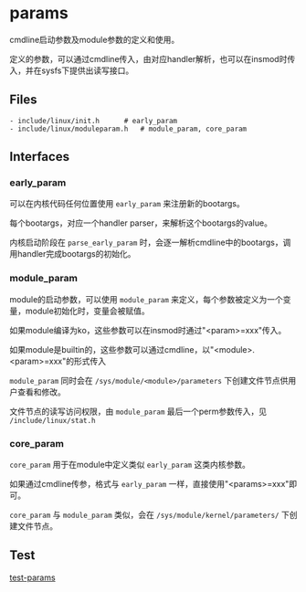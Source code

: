 # params

cmdline启动参数及module参数的定义和使用。

定义的参数，可以通过cmdline传入，由对应handler解析，也可以在insmod时传入，并在sysfs下提供出读写接口。

## Files

```
- include/linux/init.h		# early_param
- include/linux/moduleparam.h	# module_param, core_param
```

## Interfaces

### early_param

可以在内核代码任何位置使用 `early_param` 来注册新的bootargs。

每个bootargs，对应一个handler parser，来解析这个bootargs的value。

内核启动阶段在 `parse_early_param` 时，会逐一解析cmdline中的bootargs，调用handler完成bootargs的初始化。

### module_param

module的启动参数，可以使用 `module_param` 来定义，每个参数被定义为一个变量，module初始化时，变量会被赋值。

如果module编译为ko，这些参数可以在insmod时通过"\<param\>=xxx"传入。

如果module是builtin的，这些参数可以通过cmdline，以"\<module\>.\<param\>=xxx"的形式传入

`module_param` 同时会在 `/sys/module/<module>/parameters` 下创建文件节点供用户查看和修改。

文件节点的读写访问权限，由 `module_param` 最后一个perm参数传入，见 `/include/linux/stat.h`

### core_param

`core_param` 用于在module中定义类似 `early_param` 这类内核参数。

如果通过cmdline传参，格式与 `early_param` 一样，直接使用"\<params\>=xxx"即可。

`core_param` 与 `module_param` 类似，会在 `/sys/module/kernel/parameters/` 下创建文件节点。

## Test

[test-params](https://github.com/kernel-cyrus/kernel-tour/tree/master/tests/test-params)